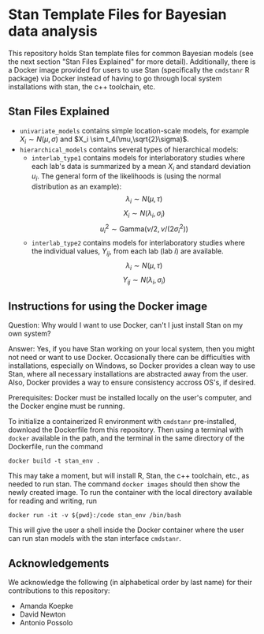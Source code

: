 # Stan Template Files for Bayesian data analysis

This repository holds Stan template files for common Bayesian models (see the next section "Stan Files Explained" for more detail). Additionally, there is a Docker image provided for users to use Stan (specifically the `cmdstanr` R package) via Docker instead of having to go through local system installations with stan, the c++ toolchain, etc.

## Stan Files Explained

* `univariate_models` contains simple location-scale models, for example $X_i \sim N(\mu,\sigma)$ and $X_i \sim t_4(\mu,\sqrt{2}\sigma)$.
* `hierarchical_models` contains several types of hierarchical models:
  * `interlab_type1` contains models for interlaboratory studies where each lab's data is summarized by a mean $X_i$ and standard deviation $u_i$. The general form of the likelihoods is (using the normal distribution as an example):
$$\lambda_i \sim N(\mu, \tau)$$ 
$$X_i \sim N(\lambda_i,\sigma_i)$$
$$u_i^2 \sim \text{Gamma}(\nu/2,\nu/(2\sigma_i^2) )$$
  * `interlab_type2` contains models for interlaboratory studies where the individual values, $Y_{ij}$, from each lab (lab $i$) are available. 
$$\lambda_i \sim N(\mu, \tau)$$ 
$$Y_{ij} \sim N(\lambda_i,\sigma_i)$$

## Instructions for using the Docker image

Question: Why would I want to use Docker, can't I just install Stan on my own system? 

Answer: Yes, if you have Stan working on your local system, then you might not need or want to use Docker. Occasionally there can be difficulties with installations, especially on Windows, so Docker provides a clean way to use Stan, where all necessary installations are abstracted away from the user. Also, Docker provides a way to ensure consistency accross OS's, if desired.

Prerequisites: Docker must be installed locally on the user's computer, and the Docker engine must be running.

To initialize a containerized R environment with `cmdstanr` pre-installed, download the Dockerfile from this repository. Then using a terminal with `docker` available in the path, and the terminal in the same directory of the Dockerfile, run the command
```
docker build -t stan_env .
```
This may take a moment, but will install R, Stan, the c++ toolchain, etc., as needed to run stan. The command `docker images` should then show the newly created image. To run the container with the local directory available for reading and writing, run
```
docker run -it -v ${pwd}:/code stan_env /bin/bash
```
This will give the user a shell inside the Docker container where the user can run stan models with the stan interface `cmdstanr`.

## Acknowledgements
We acknowledge the following (in alphabetical order by last name) for their contributions to this repository: 
* Amanda Koepke
* David Newton
* Antonio Possolo
